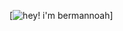 [![hey! i'm bermannoah](https://pimp-my-readme.webapp.io/pimp-my-readme/sliding-text?emojis=&text=hey%21%2520i%27m%2520bermannoah)]
<!--
**bermannoah/bermannoah** is a ✨ _special_ ✨ repository because its `README.md` (this file) appears on your GitHub profile.

Here are some ideas to get you started:

- 🔭 I’m currently working on ...
- 🌱 I’m currently learning ...
- 👯 I’m looking to collaborate on ...
- 🤔 I’m looking for help with ...
- 💬 Ask me about ...
- 📫 How to reach me: ...
- 😄 Pronouns: ...
- ⚡ Fun fact: ...
-->
